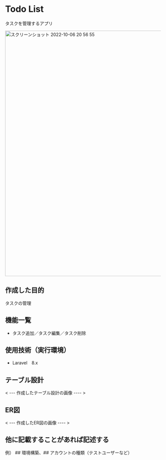 # Todo List
タスクを管理するアプリ

<img width="795" alt="スクリーンショット 2022-10-06 20 56 55" src="https://user-images.githubusercontent.com/112786056/194307758-f48f3394-ff98-4058-99f6-be3f5ff4ed0f.png">

## 作成した目的
タスクの管理

## 機能一覧
- タスク追加／タスク編集／タスク削除

## 使用技術（実行環境）
- Laravel　8.x

## テーブル設計

< --- 作成したテーブル設計の画像 ---- >

## ER図
< --- 作成したER図の画像 ---- >

## 他に記載することがあれば記述する
例） ## 環境構築、## アカウントの種類（テストユーザーなど）
